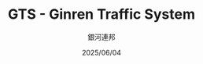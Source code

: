 ---
title: 'GTS - Ginren Traffic System'
subject: 'モデルパック・データ仕様書'
date: "2025/06/04"
author: 
    - 銀河連邦
company: "株式会社 銀連製作所"
---
